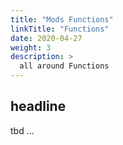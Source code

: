 ```yaml
---
title: "Mods Functions"
linkTitle: "Functions"
date: 2020-04-27
weight: 3
description: >
  all around Functions
---
```


## headline

tbd ...